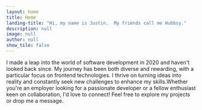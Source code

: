 ```yaml
---
layout: home
title: Home
landing-title: "Hi, my name is Justin.  My friends call me Hubbsy."
description: null
image: null
author: null
show_tile: false
---
```


I made a leap into the world of software development in 2020 and haven't looked back since. My journey has been both diverse and rewarding, with a particular focus on frontend technologies. I thrive on turning ideas into reality and constantly seek new challenges to enhance my skills.Whether you're an employer looking for a passionate developer or a fellow enthusiast keen on collaboration, I'd love to connect! Feel free to explore my projects or drop me a message.
